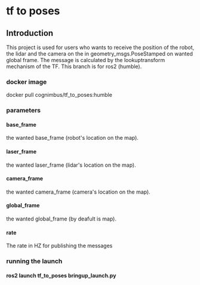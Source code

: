 # tf to poses
## Introduction
This project is used for users who wants to receive the position of the robot, the lidar and the camera on the in geometry_msgs.PoseStamped on wanted global frame.
The message is calculated by the lookuptransform mechanism of the TF.
This branch is for ros2 (humble).

### docker image
docker pull cognimbus/tf_to_poses:humble  

### parameters
#### base_frame
the wanted base_frame (robot's location on the map).
#### laser_frame
the wanted laser_frame (lidar's location on the map).
#### camera_frame
the wanted camera_frame (camera's location on the map).
#### global_frame
the wanted global_frame (by deafult is map).

#### rate
The rate in HZ for publishing the messages

### running the launch
#### ros2 launch tf_to_poses bringup_launch.py


